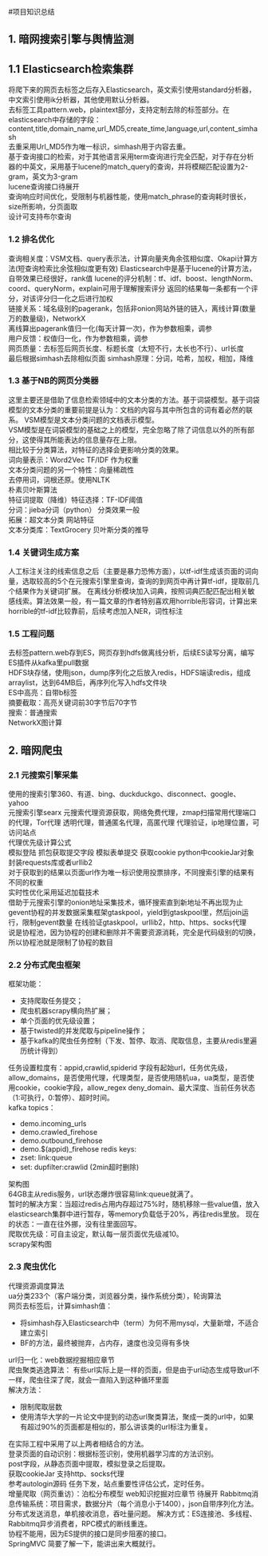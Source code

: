 #项目知识总结
## 1. 暗网搜索引擎与舆情监测
## 1.1 Elasticsearch检索集群
将爬下来的网页去标签之后存入Elasticsearch，英文索引使用standard分析器，中文索引使用ik分析器，其他使用默认分析器。  
去标签工具pattern.web，plaintext部分，支持定制去除的标签部分。在elasticsearch中存储的字段：content,title,domain\_name,url\_MD5,create\_time,language,url,content\_simhash  
去重采用Url\_MD5作为唯一标识，simhash用于内容去重。  
基于查询接口的检索，对于其他语言采用term查询进行完全匹配，对于存在分析器的中英文，采用基于lucene的match_query的查询，并将模糊匹配设置为2-gram，英文为3-gram  
lucene查询接口待展开  
查询响应时间优化，受限制与机器性能，使用match_phrase的查询耗时很长，size所影响，分页面取  
设计可支持布尔查询  
### 1.2 排名优化
查询相关度：VSM文档、query表示法，计算向量夹角余弦相似度、Okapi计算方法(短查询检索比余弦相似度更有效) 
Elasticsearch中是基于lucene的计算方法，自带效果已经很好，rank值 
lucene的评分机制：tf、idf、boost、lengthNorm、coord、queryNorm，explain可用于理解搜索评分 
返回的结果每一条都有一个评分，对该评分归一化之后进行加权    
链接关系：域名级别的pagerank，包括非onion网站外链的链入，离线计算(数量万的数量级)，NetworkX  
离线算出pagerank值归一化(每天计算一次)，作为参数相乘，调参    
用户反馈：权值归一化，作为参数相乘，调参  
网页质量：去标签后网页长度、标题长度（太短不行，太长也不行）、url长度  
最后根据simhash去除相似页面 simhash原理：分词，哈希，加权，相加，降维  
### 1.3 基于NB的网页分类器
这里主要还是借助了信息检索领域中的文本分类的方法。基于词袋模型。基于词袋模型的文本分类的重要前提是认为：文档的内容与其中所包含的词有着必然的联系。 
VSM模型是文本分类问题的文档表示模型。  
VSM模型是在词袋模型的基础之上的模型，完全忽略了除了词信息以外的所有部分，这使得其所能表达的信息量存在上限。  
相比较于分类算法，对特征的选择会更影响分类的效果。  
词向量表示：Word2Vec TF/IDF 作为权重  
文本分类问题的另一个特性：向量稀疏性  
去停用词，词根还原。使用NLTK  
朴素贝叶斯算法  
特征词提取（降维）特征选择：TF-IDF阈值  
分词：jieba分词（python）
分类效果一般  
拓展：超文本分类 网站特征  
文本分类库：TextGrocery
贝叶斯分类的推导
### 1.4 关键词生成方案  
人工标注关注的线索信息之后（主要是暴力恐怖方面），以tf-idf生成该页面的词向量，选取较高的5个在元搜索引擎里查询，查询的到网页中再计算tf-idf，提取前几个结果作为关键词扩展。
在离线分析模块加入词典，按照词典匹配匹配出相关敏感线索。算法效果一般，有一篇文章的作者特别喜欢用horrible形容词，计算出来horrible的tf-idf比较靠前，后续考虑加入NER，词性标注  
### 1.5 工程问题
去标签pattern.web存到ES，网页存到hdfs做离线分析，后续ES读写分离，编写ES插件从kafka里pull数据  
HDFS块存储，使用json，dump序列化之后放入redis，HDFS端读redis，组成arraylist，达到64MB后，再序列化写入hdfs文件块  
ES中高亮：自带b标签  
摘要截取：高亮关键词前30字节后70字节  
搜索：普通搜索  
NetworkX图计算
## 2. 暗网爬虫
### 2.1 元搜索引擎采集
使用的搜索引擎360、有道、bing、duckduckgo、disconnect、google、yahoo  
元搜索引擎searx 
元搜索代理资源获取，网络免费代理，zmap扫描常用代理端口的代理，Tor代理 
透明代理，普通匿名代理，高匿代理 代理验证，ip地理位置，可访问站点  
代理优先级计算公式  
模拟登陆 抓包获取提交字段 模拟表单提交 获取cookie python中cookieJar对象 封装requests库或者urllib2  
对于获取到的结果以页面url作为唯一标识使用投票排序，不同搜索引擎的结果有不同的权重    
实时性优化采用延迟加载技术  
借助于元搜索引擎的onion地址采集技术，循环搜索直到新地址不再出现为止  
gevent协程的并发数据采集框架gtaskpool，yield到gtaskpool里，然后join运行，限制gevent数量
在线验证gtaskpool，urllib2，http、https、socks代理  
说是协程池，因为协程的创建和删除并不需要资源消耗，完全是代码级别的切换，所以协程池就是限制了协程的数目  
### 2.2 分布式爬虫框架
框架功能：
- 支持爬取任务提交；  
- 爬虫机器scrapy横向热扩展；  
- 单个页面的优先级设置；  
- 基于twisted的并发爬取与pipeline操作；   
- 基于kafka的爬虫任务控制（下发、暂停、取消、爬取信息，主要从redis里遍历统计得到）

任务设置粒度有：appid,crawlid,spiderid 字段有起始url，任务优先级，allow_domains，是否使用代理，代理类型，是否使用随机ua，ua类型，是否使用cookie，cookie字段，allow_regex
deny_domain、最大深度、当前任务状态（1:可执行，0:暂停）、超时时间。  
kafka topics：
- demo.incoming_urls
- demo.crawled_firehose
- demo.outbound_firehose
- demo.$(appid)_firehose
redis keys:
- zset: link:queue
- set: dupfilter:crawlid (2min超时删除)

架构图  
64GB主从redis服务，url状态爆炸很容易link:queue就满了。  
暂时的解决方案：当超过redis占用内存超过75%时，随机移除一些value值，放入elasticsearch集群中进行暂存，等memory负载低于20%，再往redis里放。
现在的状态：一直在往外挪，没有往里面回写。  
爬取优先级：可自主设定，默认每一层页面优先级减10。  
scrapy架构图
### 2.3 爬虫优化  
代理资源调度算法  
ua分类233个（客户端分类，浏览器分类，操作系统分类），轮询算法  
网页去标签后，计算simhash值：
- 将simhash存入Elasticsearch中（term）为何不用mysql，大量新增，不适合建立索引
- BF的方法，最终被抛弃，占内存，速度也没见得有多快

url归一化：web数据挖掘相应章节  
爬虫聚类逃逸算法：
有些url实际上是一样的页面，但是由于url动态生成导致url不一样，爬虫往深了爬，就会一直陷入到这种循环里面  
解决方法：
- 限制爬取层数
- 使用清华大学的一片论文中提到的动态url聚类算法，聚成一类的url中，如果有超过90%的页面都是相似的，那么讲该类的url标注为重复。

在实际工程中采用了以上两者相结合的方法。  
登录页面的自动识别：根据标签识别，使用机器学习库的方法识别。  
post字段，从静态页面中提取，模拟登录之后提取。  
获取cookieJar
支持http、socks代理  
参考autologin源码 
任务下发，站点重要性评估公式，定时任务。  
增量爬取（网页重访）：泊松分布模型 web知识挖掘对应章节 待展开 
Rabbitmq消息传输系统：项目需求，数据分片（每个消息小于1400），json自带序列化方法。  
分布式发送消息，单机接收消息，吞吐量问题。
解决方式：ES连接池、多线程、Rabbitmq异步消费者，RPC模式的断线重连。  
协程不能用，因为ES提供的接口是同步阻塞的接口。  
SpringMVC 简要了解一下，能讲出来大概就行。  







